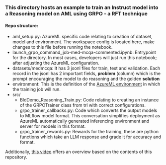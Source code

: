 ### This directory hosts an example to train an Instruct model into a Reasoning model on AML using GRPO - a RFT technique

#### Repo structure:
- aml_setup.py: AzureML specific code relating to creation of dataset, model and environment. The workspace config is located here, make changes to this file before running the notebook.
- launch_grpo_command_job-med-mcqa-commented.ipynb: Entrypoint for the directory. In most cases, developers will just run this notebook; after adjusting the AzureML configuration.
- datasets/medmcqa: It has 3 jsonl files for train, test and validation. Each record in the jsonl has 2 important fields, **problem** (column) which is the prompt encouraging the model to do reasoning and the golden **solution**
- environment: This is the definition of the [AzureML environment](https://learn.microsoft.com/en-us/azure/machine-learning/concept-environments?view=azureml-api-2) in which the training job will run.
- src/
    - BldDemo_Reasoning_Train.py: Code relating to creating an instance of the GRPOTrainer class from trl with correct configurations.
    - grpo_trainer_callbacks.py: Code which converts the output models to MLflow model format. This conversation simplifies deployment as AzureML automatically generated inferencing environment and server for models in this format.
    - grpo_trainer_rewards.py: Rewards for the training, these are python functions which take an LLM response and grade it for accuracy and format.

Additionally, [this video](https://youtu.be/YOm_IQt3YWw?si=5nZzyy-PZyP9XFSU&t=1344) offers an overview based on the contents of this repository.